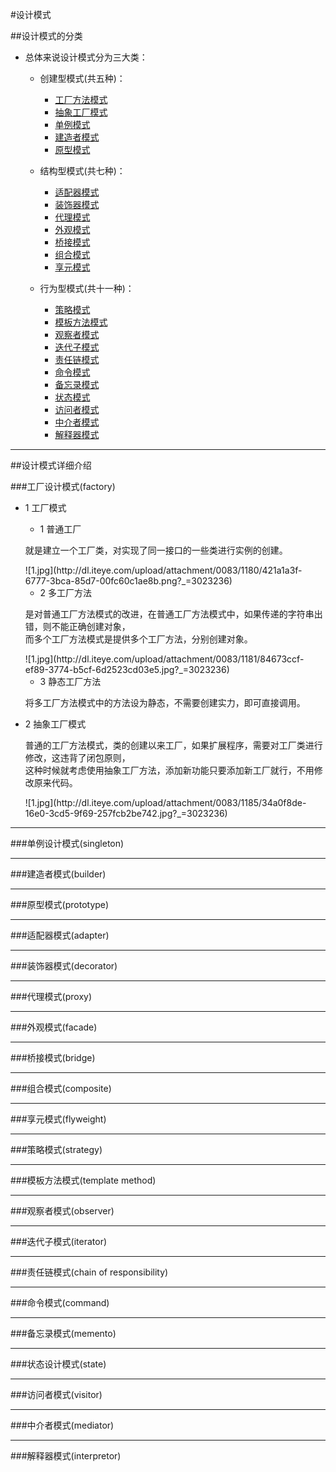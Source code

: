 #设计模式

##设计模式的分类
* 总体来说设计模式分为三大类：

	* 创建型模式(共五种)：
		* [工厂方法模式](#c_factory)
		* [抽象工厂模式](#a_factory)
		* [单例模式](#singleton)
		* [建造者模式](#builder)
		* [原型模式](#prototype)

	* 结构型模式(共七种)：
		* [适配器模式](#adapter)
		* [装饰器模式](#decorator)
		* [代理模式](#proxy)
		* [外观模式](#facade)
		* [桥接模式](#bridge)
		* [组合模式](#composite)
		* [享元模式](#flyweight)

	* 行为型模式(共十一种)：
		* [策略模式](#strategy)
		* [模板方法模式](#template_method)
		* [观察者模式](#observer)
		* [迭代子模式](#iterator)
		* [责任链模式](#chain_of_responsibility)
		* [命令模式](#command)
		* [备忘录模式](#memento)
		* [状态模式](#state)
		* [访问者模式](#visitor)
		* [中介者模式](#mediator)
		* [解释器模式](#interpretor)

***

##设计模式详细介绍

###<a id="c_factory">工厂设计模式(factory)</a>
* 1 工厂模式
	* 1 普通工厂
	<p>就是建立一个工厂类，对实现了同一接口的一些类进行实例的创建。</p>
	![1.jpg](http://dl.iteye.com/upload/attachment/0083/1180/421a1a3f-6777-3bca-85d7-00fc60c1ae8b.png?_=3023236)
	
	* 2 多工厂方法
	<p>
	是对普通工厂方法模式的改进，在普通工厂方法模式中，如果传递的字符串出错，则不能正确创建对象，<br>
	而多个工厂方法模式是提供多个工厂方法，分别创建对象。
	</p>
	![1.jpg](http://dl.iteye.com/upload/attachment/0083/1181/84673ccf-ef89-3774-b5cf-6d2523cd03e5.jpg?_=3023236)
	
	* 3 静态工厂方法
	<p>将多工厂方法模式中的方法设为静态，不需要创建实力，即可直接调用。</p>
	
* 2 <a id = "a_factory">抽象工厂模式</a>
	<p>
	普通的工厂方法模式，类的创建以来工厂，如果扩展程序，需要对工厂类进行修改，这违背了闭包原则，<br>
	这种时候就考虑使用抽象工厂方法，添加新功能只要添加新工厂就行，不用修改原来代码。
	</p>
	![1.jpg](http://dl.iteye.com/upload/attachment/0083/1185/34a0f8de-16e0-3cd5-9f69-257fcb2be742.jpg?_=3023236)

***
###<a id = "singleton">单例设计模式(singleton)</a>

***
###<a id = "builder">建造者模式(builder)</a>

***
###<a id = "prototype">原型模式(prototype)</a>

***
###<a id = "adapter">适配器模式(adapter)</a>

***
###<a id = "decorator">装饰器模式(decorator)</a>

***
###<a id = "proxy">代理模式(proxy)</a>

***
###<a id = "facade">外观模式(facade)</a>

***
###<a id = "bridge">桥接模式(bridge)</a>

***
###<a id = "composite">组合模式(composite)</a>

***
###<a id = "flyweight">享元模式(flyweight)</a>

***
###<a id = "strategy">策略模式(strategy)</a>

***
###<a id = "template_method">模板方法模式(template method)</a>

***
###<a id = "observer">观察者模式(observer)</a>

***
###<a id = "iterator">迭代子模式(iterator)</a>

***
###<a id = "chain_of_responsibility">责任链模式(chain of responsibility)</a>

***
###<a id = "command">命令模式(command)</a>

***
###<a id = "memento">备忘录模式(memento)</a>

***
###<a id = "state">状态设计模式(state)</a>

***
###<a id = "visitor">访问者模式(visitor)</a>

***
###<a id = "mediator">中介者模式(mediator)</a>

***
###<a id = "interpretor">解释器模式(interpretor)</a>



